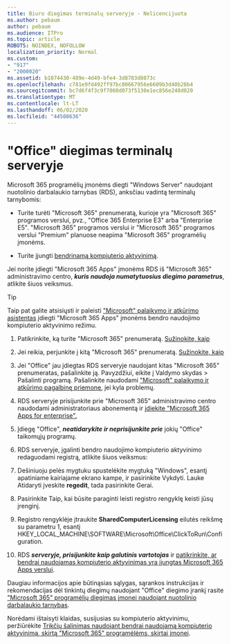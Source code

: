 ```yaml
---
title: Biuro diegimas terminalų serveryje - Nelicencijuota
ms.author: pebaum
author: pebaum
ms.audience: ITPro
ms.topic: article
ROBOTS: NOINDEX, NOFOLLOW
localization_priority: Normal
ms.custom:
- "917"
- "2000020"
ms.assetid: b1074430-489e-4d49-bfe4-3d8783d8073c
ms.openlocfilehash: c781e9fd492ff97bc80667956e6609b3d40b28b4
ms.sourcegitcommit: bc7d6f4f3c9f7060d073f5130e1ec856e248d020
ms.translationtype: MT
ms.contentlocale: lt-LT
ms.lasthandoff: 06/02/2020
ms.locfileid: "44508636"
---
```

# <a name="installing-office-on-a-terminal-server"></a>"Office" diegimas terminalų serveryje

Microsoft 365 programėlių įmonėms diegti "Windows Server" naudojant nuotolinio darbalaukio tarnybas (RDS), anksčiau vadintą terminalų tarnybomis:
  
- Turite turėti "Microsoft 365" prenumeratą, kurioje yra "Microsoft 365" programos verslui, pvz., "Office 365 Enterprise E3" arba "Enterprise E5". "Microsoft 365" programos verslui ir "Microsoft 365" programos verslui "Premium" planuose neapima "Microsoft 365" programėlių įmonėms.

- Turite įjungti [bendrinamą kompiuterio aktyvinimą](https://docs.microsoft.com/DeployOffice/overview-shared-computer-activation).

Jei norite įdiegti "Microsoft 365 Apps" įmonėms RDS iš "Microsoft 365" administravimo centro, ***kuris naudoja numatytuosius diegimo parametrus***, atlikite šiuos veiksmus.

> [!TIP]
> Taip pat galite atsisiųsti ir paleisti ["Microsoft" palaikymo ir atkūrimo asistentas](https://aka.ms/SaRA_OfficeSCA_M365Portal) įdiegti "Microsoft 365 Apps" įmonėms bendro naudojimo kompiuterio aktyvinimo režimu.
  
1. Patikrinkite, ką turite "Microsoft 365" prenumeratą. [Sužinokite, kaip](https://docs.microsoft.com/microsoft-365/admin/admin-overview/what-subscription-do-i-have)

2. Jei reikia, perjunkite į kitą "Microsoft 365" prenumeratą. [Sužinokite, kaip](https://docs.microsoft.com/microsoft-365/commerce/subscriptions/switch-to-a-different-plan)

3. Jei "Office" jau įdiegtas RDS serveryje naudojant kitas "Microsoft 365" prenumeratas, pašalinkite ją. Pavyzdžiui, eikite į Valdymo skydas \> Pašalinti programą. Pašalinkite naudodami ["Microsoft" palaikymo ir atkūrimo pagalbinę priemonę,](https://aka.ms/SARA-OfficeUninstall-Alchemy) jei kyla problemų.

4. RDS serveryje prisijunkite prie "Microsoft 365" administravimo centro naudodami administratoriaus abonementą ir [įdiekite "Microsoft 365 Apps for enterprise".](https://portal.office.com/OLS/MySoftware.aspx)

5. Įdiegę "Office", ***neatidarykite ir neprisijunkite prie*** jokių "Office" taikomųjų programų.

6. RDS serveryje, įgalinti bendro naudojimo kompiuterio aktyvinimo redaguodami registrą, atlikite šiuos veiksmus:

1. Dešiniuoju pelės mygtuku spustelėkite mygtuką "Windows", esantį apatiniame kairiajame ekrano kampe, ir pasirinkite Vykdyti. Lauke Atidaryti įveskite **regedit**, tada pasirinkite Gerai.

2. Pasirinkite Taip, kai būsite paraginti leisti registro rengyklę keisti jūsų įrenginį.

3. Registro rengyklėje įtraukite **SharedComputerLicensing** eilutės reikšmę su parametru 1, esantį HKEY_LOCAL_MACHINE\SOFTWARE\Microsoft\Office\ClickToRun\Configuration.

7. RDS ***serveryje, prisijunkite kaip galutinis vartotojas*** ir [patikrinkite, ar bendrai naudojamas kompiuterio aktyvinimas yra įjungtas Microsoft 365 Apps verslui](https://docs.microsoft.com/DeployOffice/troubleshoot-shared-computer-activation#verify-that-activation-for-microsoft-365-apps-succeeded).

Daugiau informacijos apie būtinąsias sąlygas, sąrankos instrukcijas ir rekomendacijas dėl tinkintų diegimų naudojant "Office" diegimo įrankį rasite ["Microsoft 365" programėlių diegimas įmonei naudojant nuotolinio darbalaukio tarnybas](https://docs.microsoft.com/DeployOffice/deploy-microsoft-365-apps-remote-desktop-services).
  
Norėdami ištaisyti klaidas, susijusias su kompiuterio aktyvinimu, peržiūrėkite [Trikčių šalinimas naudojant bendrai naudojamą kompiuterio aktyvinimą, skirtą "Microsoft 365" programėlėms, skirtai įmonei](https://docs.microsoft.com/DeployOffice/troubleshoot-shared-computer-activation).
  